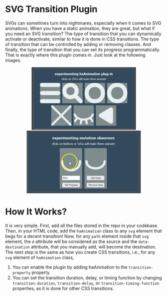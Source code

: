# SVG Transition Plugin
SVGs can sometimes turn into nightmares, especially when it comes to SVG animations. When you have a static animation, they are great, but what if you need an SVG transition? The type of transition that you can dynamically activate or deactivate, similar to how it is done in CSS transitions. The type of transition that can be controlled by adding or removing classes. And finally, the type of transition that you can set its progress programmatically. That is exactly where this plugin comes in. Just look at the following images.
<p align="center">
	<img src="demo/01.gif" height="200px">&#9;<img src="demo/02.gif" height="200px">
</p>

# How It Works?
It is very simple. First, add all the files stored in the repo in your codebase. Then, in your HTML code, add the `haAnimation` class to any `svg` element that begs for a decent transition! Now, for any `path` element inside that `svg` element, the `d` attribute will be considered as the source and the `data-destination` attribute, that you manually add, will become the destination. The next step is the same as how you create CSS transitions, i.e., for any `svg` element of `haAnimation` class,
1. You can enable the plugin by adding haAnimation to the `transition-property` property.
2. You can set the transition duration, delay, or timing function by changing `transition-duration`, `transition-delay`, or `transition-timing-function` properties, as it is done for other CSS transitions.
